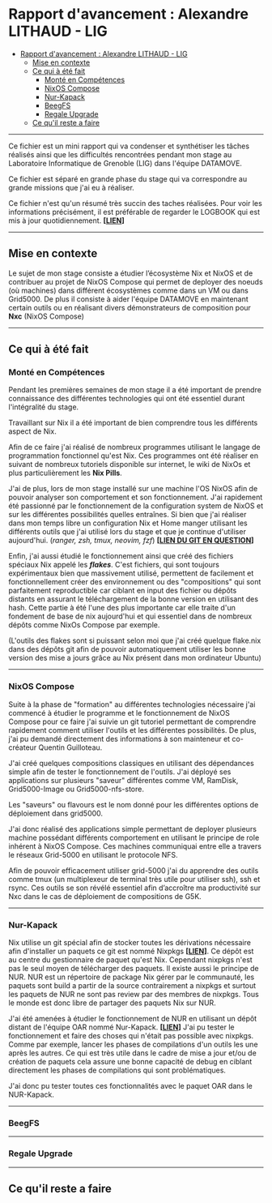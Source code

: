 # Rapport d'avancement : Alexandre LITHAUD - LIG

- [Rapport d'avancement : Alexandre LITHAUD - LIG](#rapport-davancement--alexandre-lithaud---lig)
  - [Mise en contexte](#mise-en-contexte)
  - [Ce qui à été fait](#ce-qui-à-été-fait)
    - [Monté en Compétences](#monté-en-compétences)
    - [NixOS Compose](#nixos-compose)
    - [Nur-Kapack](#nur-kapack)
    - [BeegFS](#beegfs)
    - [Regale Upgrade](#regale-upgrade)
  - [Ce qu'il reste a faire](#ce-quil-reste-a-faire)

---

Ce fichier est un mini rapport qui va condenser et synthétiser les tâches réalisés ainsi que les difficultés rencontrées pendant mon stage au Laboratoire Informatique de Grenoble (LIG) dans l'équipe DATAMOVE. 

Ce fichier est séparé en grande phase du stage qui va correspondre au grande missions que j'ai eu à réaliser.

Ce fichier n'est qu'un résumé très succin des taches réalisées. Pour voir les informations précisément, il est préférable de regarder le LOGBOOK qui est mis à jour quotidiennement. **[[LIEN](../LOGBOOK.md)]**

---
## Mise en contexte

Le sujet de mon stage consiste a étudier l’écosystème Nix et NixOS et de contribuer au projet de NixOS Compose qui permet de deployer des noeuds (où machines) dans différent écosystèmes comme dans un VM ou dans Grid5000. De plus il consiste à aider l'équipe DATAMOVE en maintenant certain outils ou en réalisant divers démonstrateurs de composition pour **Nxc** (NixOS Compose) 

---
## Ce qui à été fait

### Monté en Compétences

Pendant les premières semaines de mon stage il a été important de prendre connaissance des différentes technologies qui ont été essentiel durant l'intégralité du stage.

Travaillant sur Nix il a été important de bien comprendre tous les différents aspect de Nix.

Afin de ce faire j'ai réalisé de nombreux programmes utilisant le langage de programmation fonctionnel qu'est Nix. Ces programmes ont été réaliser en suivant de nombreux tutoriels disponible sur internet, le wiki de NixOs et plus particulièrement les **Nix Pills**.

J'ai de plus, lors de mon stage installé sur une machine l'OS NixOS afin de pouvoir analyser son comportement et son fonctionnement. J'ai rapidement été passionné par le fonctionnement de la configuration system de NixOS et sur les différentes possibilités quelles entraînes. Si bien que j'ai réaliser dans mon temps libre un configuration Nix et Home manger utilisant les différents outils que j'ai utilisé lors du stage et que je continue d'utiliser aujourd'hui. (*ranger, zsh, tmux, neovim, fzf*) **[[LIEN DU GIT EN QUESTION](https://github.com/alexandreLITHAUD/my-nix-configuration)]**

Enfin, j'ai aussi étudié le fonctionnement ainsi que créé des fichiers spéciaux Nix appelé les ***flakes***. C'est fichiers, qui sont toujours expérimentaux bien que massivement utilisé, permettent de facilement et fonctionnellement créer des environnement ou des "compositions" qui sont parfaitement reproductible car ciblant en input des fichier ou dépôts distants en assurant le téléchargement de la bonne version en utilisant des hash. Cette partie à été l'une des plus importante car elle traite d'un fondement de base de nix aujourd'hui et qui essentiel dans de nombreux dépôts comme NixOs Compose par exemple.

(L'outils des flakes sont si puissant selon moi que j'ai créé quelque flake.nix dans des dépôts git afin de pouvoir automatiquement utiliser les bonne version des mise a jours grâce au Nix présent dans mon ordinateur Ubuntu)

---
### NixOS Compose

Suite à la phase de "formation" au différentes technologies nécessaire j'ai commencé à étudier le programme et le fonctionnement de NixOS Compose pour ce faire j'ai suivie un git tutoriel permettant de comprendre rapidement comment utiliser l'outils et les différentes possibilités. De plus, j'ai pu demandé directement des informations à son mainteneur et co-créateur Quentin Guilloteau.

J'ai créé quelques compositions classiques en utilisant des dépendances simple afin de tester le fonctionnement de l'outils. J'ai déployé ses applications sur plusieurs "saveur" différentes comme VM, RamDisk, Grid5000-Image ou Grid5000-nfs-store.

Les "saveurs" ou flavours est le nom donné pour les différentes options de déploiement dans grid5000.  

J'ai donc réalisé des applications simple permettant de deployer plusieurs machine possédant différents comportement en utilisant le principe de role inhérent à NixOS Compose. Ces machines communiquai entre elle a travers le réseaux Grid-5000 en utilisant le protocole NFS.

Afin de pouvoir efficacement utiliser grid-5000 j'ai du apprendre des outils comme tmux (un multiplexeur de terminal très utile pour utiliser ssh), ssh et rsync. Ces outils se son révélé essentiel afin d’accroître ma productivité sur Nxc dans le cas de déploiement de compositions de G5K.

---
### Nur-Kapack

Nix utilise un git spécial afin de stocker toutes les dérivations nécessaire afin d'installer un paquets ce git est nommé Nixpkgs **[[LIEN](https://github.com/NixOS/nixpkgs)]**. Ce dépôt est au centre du gestionnaire de paquet qu'est Nix. Cependant nixpkgs n'est pas le seul moyen de télécharger des paquets. Il existe aussi le principe de NUR. NUR est un répertoire de package Nix gérer par le communauté, les paquets sont build a partir de la source contrairement a nixpkgs et surtout les paquets de NUR ne sont pas review par des membres de nixpkgs. Tous le monde est donc libre de partager des paquets Nix sur NUR.

J'ai été amenées à étudier le fonctionnement de NUR en utilisant un dépôt distant de l'équipe OAR nommé Nur-Kapack. **[[LIEN](https://github.com/oar-team/nur-kapack)]** J'ai pu tester le fonctionnement et faire des choses qui n'était pas possible avec nixpkgs. Comme par exemple, lancer les phases de compilations d'un outils les une après les autres. Ce qui est très utile dans le cadre de mise a jour et/ou de création de paquets cela assure une bonne capacité de debug en ciblant directement les phases de compilations qui sont problématiques.

J'ai donc pu tester toutes ces fonctionnalités avec le paquet OAR dans le NUR-Kapack.

---
### BeegFS



---
### Regale Upgrade

---
## Ce qu'il reste a faire
